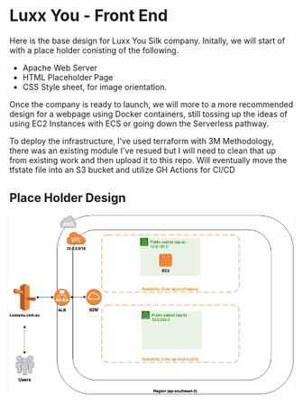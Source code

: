 # Luxx You - Front End

Here is the base design for Luxx You Silk company.
Initally, we will start of with a place holder conisting of the following.

* Apache Web Server
* HTML Placeholder Page
* CSS Style sheet, for image orientation.


Once the company is ready to launch, we will more to a more recommended design for a webpage using Docker containers, still tossing up the ideas of using EC2 Instances with ECS or going down the Serverless pathway.


To deploy the infrastructure, I've used terraform with 3M Methodology, there was an existing module I've resued but I will need to clean that up from existing work and then upload it to this repo.
Will eventually move the tfstate file into an S3 bucket and utilize GH Actions for CI/CD

## Place Holder Design
![Luxx_You_PH](https://github.com/starkmatt/luxxyou-frontend/blob/master/Design/LuxxYou-Placeholder%20Design%20v1.2.png)

